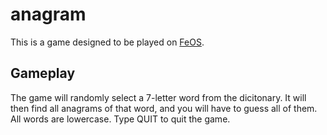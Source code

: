 anagram
=======

This is a game designed to be played on [FeOS](https://github.com/fincs/FeOS "FeOS").

Gameplay
--------

The game will randomly select a 7-letter word from the dicitonary. It will then find all anagrams of that word, and you will have to guess all of them. All words are lowercase. Type QUIT to quit the game.

